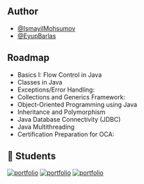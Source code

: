 
## Author

- [@IsmayilMohsumov](https://github.com/IsmayilMohsumov)
- [@EyupBarlas](https://github.com/eyupbarlas)


## Roadmap

- Basics I: Flow Control in Java
- Classes in Java
- Exceptions/Error Handling:
- Collections and Generics Framework:
- Object-Oriented Programming using Java
- Inheritance and Polymorphism
- Java Database Connectivity (JDBC)
- Java Multithreading
- Certification Preparation for OCA:




## 🔗 Students
[![portfolio](https://img.shields.io/badge/EMRE-000?style=for-the-badge&logo=ko-fi&logoColor=white)](https://github.com/tameremre)
[![portfolio](https://img.shields.io/badge/MUSTAFO-000?style=for-the-badge&logo=ko-fi&logoColor=white)](https://github.com/MrAspiringDev)
[![portfolio](https://img.shields.io/badge/SECIL-000?style=for-the-badge&logo=ko-fi&logoColor=white)](https://github.com/seciltamti)


